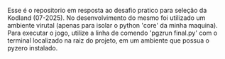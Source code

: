 Esse é o repositorio em resposta ao desafio pratico para seleção da Kodland (07-2025).
No desenvolvimento do mesmo foi utilizado um ambiente virutal (apenas para isolar o python 'core' da minha maquina).
Para executar o jogo, utilize a linha de comendo 'pgzrun final.py' com o terminal localizado na raiz do projeto, em um ambiente que possua o pyzero instalado.
